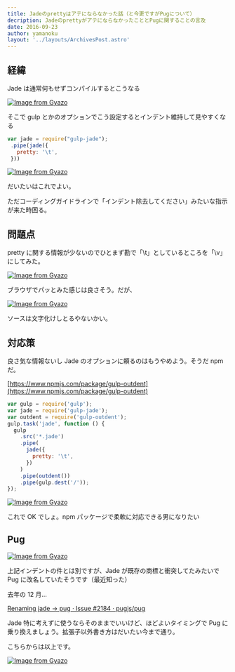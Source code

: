 ```yaml
---
title: Jadeのprettyはアテにならなかった話（と今更ですがPugについて）
decription: JadeのprettyがアテにならなかったこととPugに関することの言及
date: 2016-09-23
author: yamanoku
layout: '../layouts/ArchivesPost.astro'
---
```


## 経緯

Jade は通常何もせずコンパイルするとこうなる

[![Image from Gyazo](https://i.gyazo.com/563bc6760d5125424917c4e02c58e7fe.png)](https://gyazo.com/563bc6760d5125424917c4e02c58e7fe)

そこで gulp とかのオプションでこう設定するとインデント維持して見やすくなる

```js
var jade = require("gulp-jade");
 .pipe(jade({
   pretty: '\t',
 }))
```

[![Image from Gyazo](https://i.gyazo.com/30defae4fd7b99b4d65a98cb6d674034.png)](https://gyazo.com/30defae4fd7b99b4d65a98cb6d674034)

だいたいはこれでよい。

ただコーディングガイドラインで「インデント除去してください」みたいな指示が来た時困る。

## 問題点

pretty に関する情報が少ないのでひとまず勘で「\t」としているところを「\v」にしてみた。

[![Image from Gyazo](https://i.gyazo.com/441b01291ab65adee69b3e148aaaa85b.png)](https://gyazo.com/441b01291ab65adee69b3e148aaaa85b)

ブラウザでパッとみた感じは良さそう。だが、

[![Image from Gyazo](https://i.gyazo.com/835d6fd26a9f95400e5702be14cc2017.png)](https://gyazo.com/835d6fd26a9f95400e5702be14cc2017)

ソースは文字化けしとるやないかい。

## 対応策

良さ気な情報ないし Jade のオプションに頼るのはもうやめよう。そうだ npm だ。

[https://www.npmjs.com/package/gulp-outdent](https://www.npmjs.com/package/gulp-outdent)

```js
var gulp = require('gulp');
var jade = require('gulp-jade');
var outdent = require('gulp-outdent');
gulp.task('jade', function () {
  gulp
    .src('*.jade')
    .pipe(
      jade({
        pretty: '\t',
      })
    )
    .pipe(outdent())
    .pipe(gulp.dest('/'));
});
```

[![Image from Gyazo](https://i.gyazo.com/cfacd1a878e004c26bda4c72908dad7e.png)](https://gyazo.com/cfacd1a878e004c26bda4c72908dad7e)

これで OK でしょ。npm パッケージで柔軟に対応できる男になりたい

## Pug

[![Image from Gyazo](https://i.gyazo.com/e586eae5f8d6ff3a2ad00c8bf96a3a04.png)](https://gyazo.com/e586eae5f8d6ff3a2ad00c8bf96a3a04)

上記インデントの件とは別ですが、Jade が既存の商標と衝突してたみたいで Pug に改名していたそうです（最近知った）

去年の 12 月…

[Renaming jade -> pug · Issue #2184 · pugjs/pug](https://github.com/pugjs/pug/issues/2184)

Jade 特に考えずに使うならそのままでいいけど、ほどよいタイミングで Pug に乗り換えましょう。拡張子以外書き方はだいたい今まで通り。

こちらからは以上です。

[![Image from Gyazo](https://i.gyazo.com/3437e2d12d2868747a1e3b005c7ee4a7.png)](https://gyazo.com/3437e2d12d2868747a1e3b005c7ee4a7)
